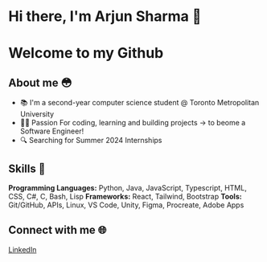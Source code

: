 # Hi there, I'm Arjun Sharma 👋
# Welcome to my Github 

## About me 😳

- 📚 I'm a second-year computer science student @ Toronto Metropolitan University 
- 👨‍💻 Passion For coding, learning and building projects -> to beome a Software Engineer!
- 🔍 Searching for Summer 2024 Internships


## Skills 👾

**Programming Languages:** Python, Java, JavaScript, Typescript, HTML, CSS, C#, C, Bash, Lisp
**Frameworks:** React, Tailwind, Bootstrap
**Tools:** Git/GitHub, APIs, Linux, VS Code, Unity, Figma, Procreate, Adobe Apps

## Connect with me 🌐

[LinkedIn](www.linkedin.com/in/arjunsharma0510) 



<!--
**arj5/arj5** is a ✨ _special_ ✨ repository because its `README.md` (this file) appears on your GitHub profile.

Here are some ideas to get you started:

 - 🔭 I’m currently working on ...
- 🌱 I’m currently learning ...
- 👯 I’m looking to collaborate on ...
- 🤔 I’m looking for help with ...
- 💬 Ask me about ...
- 📫 How to reach me: ...
- 😄 Pronouns: ...
- ⚡ Fun fact: ...
-->
